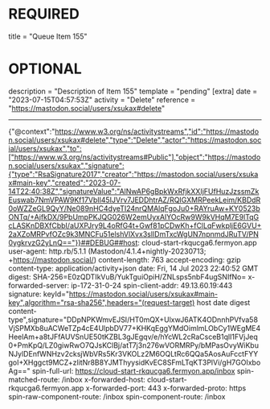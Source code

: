 
# REQUIRED
title = "Queue Item 155"
# OPTIONAL
description = "Description of Item 155"
template = "pending"
[extra]
date = "2023-07-15T04:57:53Z"
activity = "Delete"
reference = "https://mastodon.social/users/xsukax#delete"

---
{"@context":"https://www.w3.org/ns/activitystreams","id":"https://mastodon.social/users/xsukax#delete","type":"Delete","actor":"https://mastodon.social/users/xsukax","to":["https://www.w3.org/ns/activitystreams#Public"],"object":"https://mastodon.social/users/xsukax","signature":{"type":"RsaSignature2017","creator":"https://mastodon.social/users/xsukax#main-key","created":"2023-07-14T22:40:38Z","signatureValue":"AlNwAP6gBpkWxRfjkXXIjFUfHuzJzssmZkEuswab7NmVPAW9Kf17VbIl45IJVrv7JEDDhtrAZ/RQIGXMRPeekLeim/KBDdR0oWZZeGL9QyY/Ne089nHC4dyeTI24nrQMAlqFgoJu0+RAYruAw+KY0523bONTq/+AjfkDX/9PbUmpPKJQG026W2emUyxAIYOcRw9W9kVHqM7E9lTqGcLASKnDBXfCbbI/aUXPJry9L4oRfG4t+Gwf81pCDwKh+fClLqFwkpljE6GVU+2aXZoMRPvfOZc9k3MNCFu51elshVlXvx3slIDmTxcWgUN7npnmdJRuTV/PN0ygkrvzG2yLnQ=="}}##DEBUG##host: cloud-start-rkqucga6.fermyon.app
user-agent: http.rb/5.1.1 (Mastodon/4.1.4+nightly-20230713; +https://mastodon.social/)
content-length: 763
accept-encoding: gzip
content-type: application/activity+json
date: Fri, 14 Jul 2023 22:40:52 GMT
digest: SHA-256=E0zQDTIkVuB/YukTguiOpiH/ZNLsps5nbF4ugSNIfNo=
x-forwarded-server: ip-172-31-0-24
spin-client-addr: 49.13.60.19:443
signature: keyId="https://mastodon.social/users/xsukax#main-key",algorithm="rsa-sha256",headers="(request-target) host date digest content-type",signature="DDpNPKWmvEJSI/HT0mQX+UlxwJ6ATK4ODnnhPVfva58VjSPMXb8uACWeTZp4cE4UlpbDV77+KHKqEggYMdOimlmLObCy1WEgME4HeelAm+a8tJFfAUVSnUE50tKZBL3gJEgqv/e/hYcWL2cRaCsceB1qlI1FVjJeq0+PmKpQ/LZ0giwRwO7QJsKClBj/atT7j3n276wVORMRPy/bMPasOvyWiKbuNJylDEnfWNHzv2cksjWbVRs5Kr3VKOLz2M6OQLtRc6QQa5AosAuFcctFYYgoI+XHggct9MCZ+zlitNr8B8YJMThyysidKvEC8SFmLTqKT3PlVi/gH7GOIxboAg=="
spin-full-url: https://cloud-start-rkqucga6.fermyon.app/inbox
spin-matched-route: /inbox
x-forwarded-host: cloud-start-rkqucga6.fermyon.app
x-forwarded-port: 443
x-forwarded-proto: https
spin-raw-component-route: /inbox
spin-component-route: /inbox

